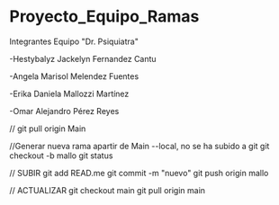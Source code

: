 # Proyecto_Equipo_Ramas

Integrantes Equipo "Dr. Psiquiatra"


  -Hestybalyz Jackelyn Fernandez Cantu
  
  -Angela Marisol Melendez Fuentes
  
  -Erika Daniela Mallozzi Martínez
  
  -Omar Alejandro Pérez Reyes






// 
  git pull origin Main

//Generar nueva rama apartir de Main  --local, no se ha subido a git
  git checkout -b mallo
  git status



// SUBIR
  git add READ.me
  git commit -m "nuevo"
  git push origin mallo



// ACTUALIZAR 
  git checkout main
  git pull origin main
